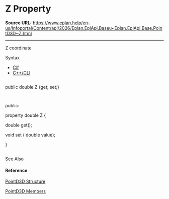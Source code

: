 # Z Property

**Source URL:** https://www.eplan.help/en-us/Infoportal/Content/api/2026/Eplan.EplApi.Baseu~Eplan.EplApi.Base.PointD3D~Z.html

---

Z coordinate

Syntax

- [C#](#i-syntax-CS)
- [C++/CLI](#i-syntax-CPP2005)

```
```
public double Z {get; set;}
```
```

```
```
public:
property double Z {
   double get();
   void set (    double value);
}
```
```



See Also

#### Reference

[PointD3D Structure](Eplan.EplApi.Baseu~Eplan.EplApi.Base.PointD3D.html)
  
[PointD3D Members](Eplan.EplApi.Baseu~Eplan.EplApi.Base.PointD3D_members.html)